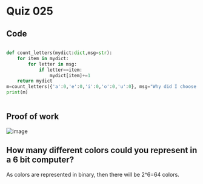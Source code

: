 # Quiz 025




## Code
```.py

def count_letters(mydict:dict,msg=str):
    for item in mydict:
        for letter in msg:
            if letter==item:
                mydict[item]+=1
    return mydict
m=count_letters({'a':0,'e':0,'i':0,'o':0,'u':0}, msg="Why did I choose CS?")
print(m)



```

## Proof of work


![image](https://github.com/user-attachments/assets/86275d6e-6cda-4255-bb38-ea000f936542)


## How many different colors could you represent in a 6 bit computer?
As colors are represented in binary, then there will be 2^6=64 colors.
